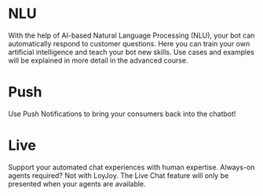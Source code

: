 
# NLU
 With the help of AI-based Natural Language Processing (NLU), your bot can automatically respond to customer questions. Here you can train your own artificial intelligence and teach your bot new skills. Use cases and examples will be explained in more detail in the advanced course.
# Push
Use Push Notifications to bring your consumers back into the chatbot!
# Live
Support your automated chat experiences with human expertise. Always-on agents required? Not with LoyJoy. The Live Chat feature will only be presented when your agents are available.
